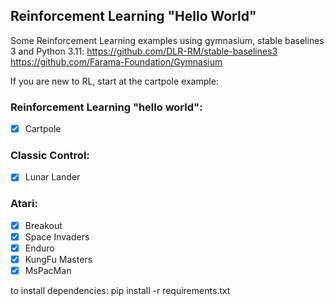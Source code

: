 ## Reinforcement Learning "Hello World"

Some Reinforcement Learning examples using gymnasium, stable baselines 3 and Python 3.11:
https://github.com/DLR-RM/stable-baselines3
https://github.com/Farama-Foundation/Gymnasium

If you are new to RL, start at the cartpole example:

### Reinforcement Learning "hello world":
- [x] Cartpole

### Classic Control:
- [x] Lunar Lander

### Atari:
- [x] Breakout
- [x] Space Invaders
- [x] Enduro
- [x] KungFu Masters
- [x] MsPacMan

to install dependencies:
pip install -r requirements.txt

